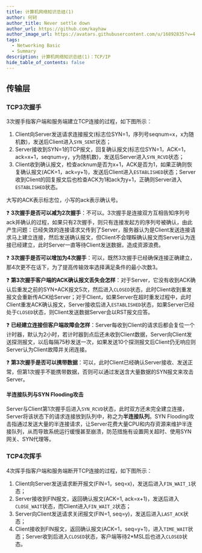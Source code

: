 ```yaml
---
title: 计算机网络知识总结(1)
author: 何轲
author_title: Never settle down
author_url: https://github.com/kayhaw
author_image_url: https://avatars.githubusercontent.com/u/16892835?v=4
tags: 
  - Networking Basic
  - Summary
description: 计算机网络知识总结(1)：TCP/IP
hide_table_of_contents: false
---
```


## 传输层

### TCP3次握手

3次握手指客户端和服务端建立TCP连接的过程，如下图所示：

1. Client向Server发送请求连接报文(标志位SYN=1，序列号seqnum=x，x为随机数)，发送后Client进入`SYN_SENT`状态；
2. Server接收到SYN=1的TCP报文，回复确认报文(标志位SYN=1，ACK=1，ack=x+1，seqnum=y，y为随机数)，发送后Server进入`SYN_RCVD`状态；
3. Client收到确认报文，检查acknum是否为x+1，ACK是否为1，如果正确则恢复确认报文(ACK=1，ack=y+1)，发送后Client进入`ESTABLISHED`状态；Server收到Client的回复报文后也检查ACK为1和ack为y+1，正确则Server进入`ESTABLISHED`状态。

大写的ACK表示标志位，小写的ack表示确认号。

:question: **3次握手是否可以减为2次握手**：不可以。3次握手是连接双方互相告知序列号ack并确认的过程，如果只有2次握手，则只有连接发起方的序列号被确认，由此产生问题：已经失效的连接请求又传到了Server，服务器认为是Client发送连接请求马上建立连接，然后发送确认报文，但Client不会理睬确认报文而Server认为连接已经建立，此时Server一直等待Client发送数据，造成资源浪费。

:question: **3次握手是否可以增加为4次握手**：可以，既然3次握手已经确保连接正确建立，那4次更不在话下，为了提高传输效率选择满足条件的最小次数3。

:question: **第3次握手客户端的ACK确认报文丢失会怎样**：对于Server，它没有收到ACK确认后重发之前的SYN+ACK报文5次，然后进入`CLOSED`状态，此时Client收到重发报文会重新传ACK给Server；对于Client，如果Server在超时重发过程中，此时Client重发ACK确认报文，Server接收后进入`ESTABLISHED`状态，如果Server已经处于`CLOSED`状态，则Client发送数据Server会以RST报文应答。

:question: **已经建立连接但客户端故障会怎样**：Server每收到Client的请求后都会复位一个计时器，默认为2小时，若计时器到点后还未收到Client数据，Server向Client发送探测报文，以后每隔75秒发送一次，如果发送10个探测报文后Client仍无响应则Server认为Client故障并关闭连接。

:question: **第3次握手是否可以携带数据**：可以，此时Client已经确认Server接收、发送正常，但第1次握手不能携带数据，否则可以通过发送含大量数据的SYN报文来攻击Server。

#### 半连接队列与SYN Flooding攻击

Server与Client第1次握手后进入`SYN_RCVD`状态，此时双方还未完全建立连接，Server将该状态下的请求连接放到队列中，称之为**半连接队列**。SYN Flooding攻击指通过发送大量的半连接请求，让Server花费大量CPU和内存资源来维护半连接队列，从而导致系统运行缓慢甚至崩溃，防范措施有设置网关超时、使用SYN网关、SYN代理等。

### TCP4次挥手

4次挥手指客户端和服务端断开TCP连接的过程，如下图所示：

1. Client向Server发送请求断开报文(FIN=1，seq=x)，发送后进入`FIN_WAIT_1`状态；
2. Server接收到FIN报文，返回确认报文(ACK=1, ack=x+1)，发送后进入`CLOSE_WAIT`状态，而Client进入`FIN_WAIT_2`状态；
3. Server向Client发送请求关闭报文(FIN=1, seq=y)，发送后进入`LAST_ACK`状态；
4. Client接收到FIN报文，返回确认报文(ACK=1，seq=y+1)，进入`TIME_WAIT`状态；Server收到后进入`CLOSED`状态，客户端等待2*MSL后也进入`CLOSED`状态。
